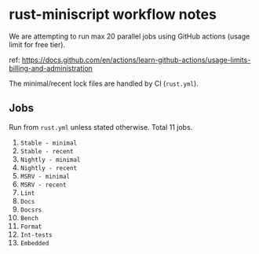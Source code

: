 # rust-miniscript workflow notes

We are attempting to run max 20 parallel jobs using GitHub actions (usage limit for free tier).

ref: https://docs.github.com/en/actions/learn-github-actions/usage-limits-billing-and-administration

The minimal/recent lock files are handled by CI (`rust.yml`).

## Jobs

Run from `rust.yml` unless stated otherwise. Total 11 jobs.

1.  `Stable - minimal`
2.  `Stable - recent`
3.  `Nightly - minimal`
4.  `Nightly - recent`
5.  `MSRV - minimal`
6.  `MSRV - recent`
7.  `Lint`
8.  `Docs`
9.  `Docsrs`
10. `Bench`
11. `Format`
12. `Int-tests`
13. `Embedded`
